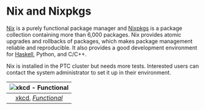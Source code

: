 # Nix and Nixpkgs

[Nix](https://nixos.org/nix/) is a purely functional package manager and [Nixpkgs](https://nixos.org/nixpkgs/) is a package collection containing more than 6,000 packages. Nix provides atomic upgrades and rollbacks of packages, which makes package management reliable and reproducible. It also provides a good development environment for [Haskell](https://www.haskell.org/), Python, and C/C++.

Nix is installed in the PTC cluster but needs more tests. Interested users can contact the system administrator to set it up in their environment.

| ![xkcd - Functional](https://imgs.xkcd.com/comics/functional.png) |
| :--: |
| [xkcd](https://xkcd.com/), [*Functional*](https://xkcd.com/1270/) |
